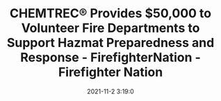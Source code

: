 ---
"title": "CHEMTREC® Provides $50,000 to Volunteer Fire Departments to Support Hazmat Preparedness and Response - FirefighterNation - Firefighter Nation"
"date": "2021-11-2 3:19:0"
"feed_name": "GOOGLENEWSINDUSTRIAL"
"feed_website": "https://news.google.com/search?q=industrial%2Bincident&hl=en-US&gl=US&ceid=US:en"
"feed_rss": "https://news.google.com/rss/search?q=industrial%2Bincident&hl=en-US&gl=US&ceid=US:en"
"link": "https://www.firefighternation.com/hazmat/chemtrec-provides-50000-to-volunteer-fire-departments-to-support-hazmat-preparedness-and-response/"
"source": "{'href': 'https://www.firefighternation.com', 'title': 'Firefighter Nation'}"
"file": "_posts/2021-1-1-e830fb364c765ea24393e8219e73a5d27b6705ee.md"
"accident": "0"
"drilling": "0"
"dead": "0"
"injured": "0"
"arrested": "0"
"place": "unknown place"
"where": "unknown site"
"causes": "unknown"
"place_uri": "unknown place"
---